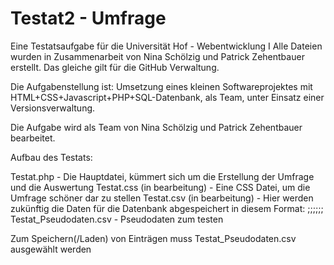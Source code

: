 # Testat2 - Umfrage
Eine Testatsaufgabe für die Universität Hof - Webentwicklung I
Alle Dateien wurden in Zusammenarbeit von Nina Schölzig und Patrick Zehentbauer erstellt.
Das gleiche gilt für die GitHub Verwaltung.

Die Aufgabenstellung ist: Umsetzung eines kleinen Softwareprojektes mit HTML+CSS+Javascript+PHP+SQL-Datenbank, als Team, unter Einsatz einer Versionsverwaltung.

Die Aufgabe wird als Team von Nina Schölzig und Patrick Zehentbauer bearbeitet.

Aufbau des Testats:

Testat.php - Die Hauptdatei, kümmert sich um die Erstellung der Umfrage und die Auswertung
Testat.css (in bearbeitung) - Eine CSS Datei, um die Umfrage schöner dar zu stellen
Testat.csv (in bearbeitung) - Hier werden zukünftig die Daten für die Datenbank abgespeichert in diesem Format:
<ID>;<Vorname>;<Nachname>;<Frage1>;<Frage2>;<Frage3>;<Frage4>
Testat_Pseudodaten.csv - Pseudodaten zum testen

Zum Speichern(/Laden) von Einträgen muss Testat_Pseudodaten.csv ausgewählt werden 
